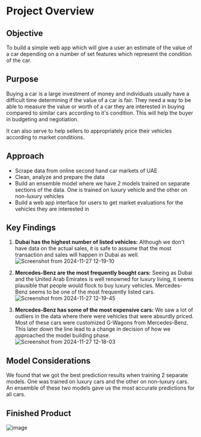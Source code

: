 # Project Overview

## Objective
To build a simple web app which will give a user an estimate of the value of a car depending on a number of set features which represent the condition of the car.

## Purpose
Buying a car is a large investment of money and individuals usually have a difficult time determining if the value of a car is fair. They need a way to be able to measure the value or worth of a car they are interested in buying compared to similar cars according to it's condition. This will help the buyer in budgeting and negotiation.

It can also serve to help sellers to appropriately price their vehicles according to market conditions.

## Approach
- Scrape data from online second hand car markets of UAE
- Clean, analyze and prepare the data
- Build an ensemble model where we have 2 models trained on separate sections of the data. One is trained on luxury vehicle and the other on non-luxury vehicles
- Build a web app interface for users to get market evaluations for the vehicles they are interested in

## Key Findings
1. **Dubai has the highest number of listed vehicles:** Although we don't have data on the actual sales, it is safe to assume that the most transaction and sales will happen in Dubai as well.
![Screenshot from 2024-11-27 12-19-10](https://github.com/user-attachments/assets/ad510ccd-a10a-4007-9ecd-046bfd08b5b9)

2. **Mercedes-Benz are the most frequently bought cars:** Seeing as Dubai and the United Arab Emirates is well renowned for luxury living, it seems plausible that people would flock to buy luxury vehicles. Mercedes-Benz seems to be one of the most frequently listed cars.
![Screenshot from 2024-11-27 12-19-45](https://github.com/user-attachments/assets/cf69f441-a330-4288-bb31-37b0d9c736ec)

3. **Mercedes-Benz has some of the most expensive cars:** We saw a lot of outliers in the data where there were vehicles that were absurdly priced. Most of these cars were customized G-Wagons from Mercedes-Benz. This later down the line lead to a change in decision of how we approached the model building phase.
![Screenshot from 2024-11-27 12-18-03](https://github.com/user-attachments/assets/9eb051cc-f250-4e3b-ab79-f1b73515df24)

## Model Considerations
We found that we got the best prediction results when training 2 separate models. One was trained on luxury cars and the other on non-luxury cars. An ensemble of these two models gave us the most accurate predictions for all cars.<br>

## Finished Product
![image](https://github.com/user-attachments/assets/3fbf9c4a-b5b8-49ca-b573-2fb137794cf8)
